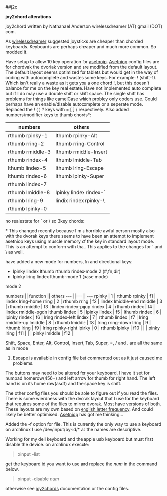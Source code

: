 ##j2c

__joy2chord alterations__

joy2chord written by Nathanael Anderson wirelessdreamer (AT)
gmail (DOT) com.

As [wirelessdreamer][1] suggested joysticks are cheaper
than chorded keyboards. Keyboards are perhaps
cheaper and much more common. So modded it.

Have setup to allow 10 key operation for
[asetnoip][2]. [Asetniop][2] config files are for
chordvak the dvoriak version and are modified from
the default layout. The default layout seems
optimized for tablets but would get in the way of
coding with autocomplete and wastes some keys. For
example: ! (shift-1). Which isn't really a waste
as it gets you a one chord !, but this doesn't
balance for me on the key real estate. Have not
implemented auto complete but if I do may use a
double shift or shift space. The single shift has
problems for things like camelCase which probley
only coders use. Could perhaps have an
enable/disable autocomplete or a seperate
mode. Replaced the ! ( ) ?  keys with = [ ] /
respectively. Also added numbers/modifier keys to
thumb chords*:

numbers                 | others
---                     | ---
rthumb rpinky-1         | lthumb rpinky-Alt
rthumb rring-2          | lthumb rring-Control
rthumb rmiddle-3        | lthumb rmiddle-Insert
rthumb rindex-4         | lthumb lmiddle-Tab
lthumb lindex-5         | lthumb lring-Escape
lthumb rindex-6         | lthumb lpinky-Super
rthumb lindex-7         |
rthumb lmiddle-8        | lpinky lindex rindex-`
rthumb lring-9          | lindix rindex rpinky-\
rthumb lpinky-0         |


no realestate for ` or \ so 3key chords:

\* This changed recently because I'm a horrible
  awful person mostly also with the dvorak keys
  there seems to have been an attempt to
  implement asetniop keys using muscle memory of
  the key in standard layout mode. This is an
  attempt to conform with that. This applies to
  the changes for ` and \ as well.

have added a new mode for numbers, fn and
directional keys:

- lpinky lindex lthumb rthumb rindex-mode 2 (#,fn,dir)
- lpinky lring lindex lthumb-mode 1 (base mode)

mode 2

numbers             || function                      || others
---                 ||---                            || ---
rpinky           | 1 | rthumb rpinky            | f1  | lindex lring-home
rring            | 2 | rthumb rring             | f2  | lindex lmiddle-end
rmiddle          | 3 | rthumb rmiddle           | f3  | lindex rindex-pgup
rindex           | 4 | rthumb rindex            | f4  | lindex rmiddle-pgdn
lthumb lindex    | 5 | lpinky lindex            | f5  |
lthumb rindex    | 6 | lpinky rindex            | f6  | lring rindex-left
lindex           | 7 | rthumb lindex            | f7  | lring rmiddle-up
lmiddle          | 8 | rthumb lmiddle           | f8  | lring rring-down
lring            | 9 | rthumb lring             | f9  | lring rpinky-right
lpinky           | 0 | rthumb lpinky            | f10 | 
                 |   | pinky lring              | f11 | 
                 |   | pinky lmiddle            | f12 | 


Shift, Space, Enter, Alt, Control, Insert, Tab,
Super, =, / and . are all the same as in mode
1. Escape is available in config file but
commented out as it just caused me problems.

The buttons may need to be altered for your
keyboard. I have it set for numpad homerow(456+)
and left arrow for thumb for right hand. The left
hand is on its home row(asdf) and the space key is
shift.

The other config files you should be able to
figure out if you read the files. There is some
wierdness with the dvorak layout that I use for
the keyboard that requires some of the files to
mirror dvorak. Most have versions of both. These
layouts are my own based on [english letter
frequency][3]. And could likely be better
optimised. [Asetniop][2] has got me thinking...

Added the -f option for file. This is currently
the only way to use a keyboard on archlinux I use
/dev/input/by-id/* as the names are descriptive.

Working for my dell keyboard and the apple usb
keyboard but must first disable the device. on
archlinux execute:

>xinput -list

get the keyboard id you want to use and replace
the _num_ in the command below.

>xinput -disable _num_

otherwise see [joy2chords][1] documentation or the
config files.

[1]: http://joy2chord.sourceforge.net/
[2]: http://asetniop.com/
[3]: https://en.wikipedia.org/wiki/Letter_frequency
